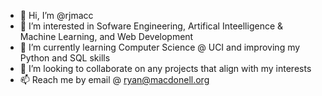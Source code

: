 - 👋 Hi, I’m @rjmacc
- 👀 I’m interested in Sofware Engineering, Artifical Inteelligence & Machine Learning, and Web Development
- 🌱 I’m currently learning Computer Science @ UCI and improving my Python and SQL skills
- 💞️ I’m looking to collaborate on any projects that align with my interests
- 📫 Reach me by email @ ryan@macdonell.org

<!---
rjmacc/rjmacc is a ✨ special ✨ repository because its `README.md` (this file) appears on your GitHub profile.
You can click the Preview link to take a look at your changes.
--->
